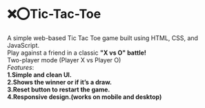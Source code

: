 # ❌⭕Tic-Tac-Toe
A simple web-based Tic Tac Toe game built using HTML, CSS, and JavaScript.<br/>
Play against a friend in a classic **"X vs O" battle!**<br/>
Two-player mode (Player X vs Player O)<br/>
*Features*:<br/>
**1.Simple and clean UI.**<br/>
**2.Shows the winner or if it’s a draw.**<br/>
**3.Reset button to restart the game.**<br/>
**4.Responsive design.(works on mobile and desktop)**<br/>

